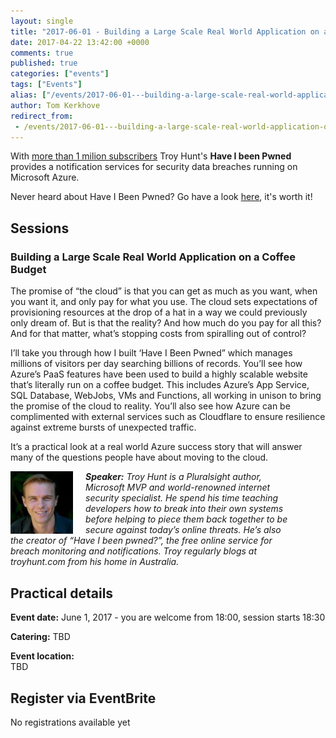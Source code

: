 ```yaml
---
layout: single
title: "2017-06-01 - Building a Large Scale Real World Application on a Coffee Budget"
date: 2017-04-22 13:42:00 +0000
comments: true
published: true
categories: ["events"]
tags: ["Events"]
alias: ["/events/2017-06-01---building-a-large-scale-real-world-application-on-a-coffee-budget"]
author: Tom Kerkhove
redirect_from:
 - /events/2017-06-01---building-a-large-scale-real-world-application-on-a-coffee-budget.html
---
```


With [more than 1 milion subscribers]() Troy Hunt's **Have I been Pwned** provides a notification services for security data breaches running on Microsoft Azure. 

Never heard about Have I Been Pwned? Go have a look [here](), it's worth it!

## Sessions
### Building a Large Scale Real World Application on a Coffee Budget
The promise of “the cloud” is that you can get as much as you want, when you want it, and only pay for what you use. The cloud sets expectations of provisioning resources at the drop of a hat in a way we could previously only dream of. But is that the reality? And how much do you pay for all this? And for that matter, what’s stopping costs from spiralling out of control?

I’ll take you through how I built ‘Have I Been Pwned” which manages millions of visitors per day searching billions of records. You’ll see how Azure’s PaaS features have been used to build a highly scalable website that’s literally run on a coffee budget. This includes Azure’s App Service, SQL Database, WebJobs, VMs and Functions, all working in unison to bring the promise of the cloud to reality. You’ll also see how Azure can be complimented with external services such as Cloudflare to ensure resilience against extreme bursts of unexpected traffic.

It’s a practical look at a real world Azure success story that will answer many of the questions people have about moving to the cloud.

<p style="margin-bottom: 30px; width: 450px;"><em><img src="/assets/media/speakers/troy-hunt.jpg" alt="" align="left" width="100" height="100" style="margin-right: 20px;"> <em><strong>Speaker:</strong>&nbsp;Troy Hunt is a Pluralsight author, Microsoft MVP and world-renowned internet security specialist. He spend his time teaching developers how to break into their own systems before helping to piece them back together to be secure against today’s online threats. He’s also the creator of “Have I been pwned?”, the free online service for breach monitoring and notifications. Troy regularly blogs at troyhunt.com from his home in Australia. </em></em></p>

## Practical details

**Event date:** June 1, 2017 - you are welcome from 18:00, session starts 18:30

**Catering:** TBD

**Event location:**<br />
TBD

## Register via EventBrite
No registrations available yet